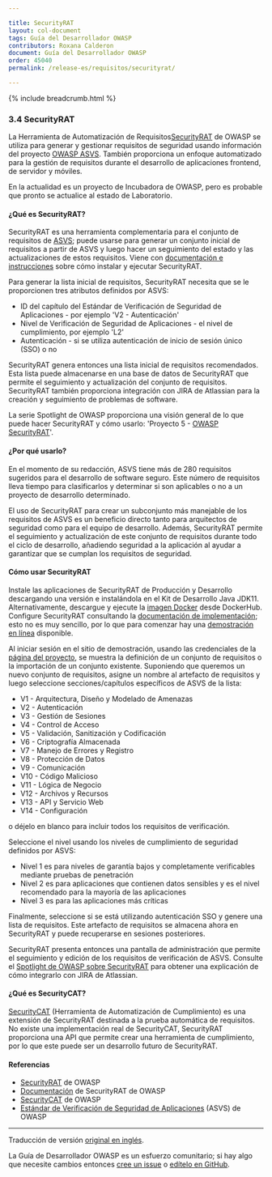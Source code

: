 ```yaml
---

title: SecurityRAT
layout: col-document
tags: Guía del Desarrollador OWASP
contributors: Roxana Calderon
document: Guía del Desarrollador OWASP
order: 45040
permalink: /release-es/requisitos/securityrat/

---
```


{% include breadcrumb.html %}

### 3.4 SecurityRAT

La Herramienta de Automatización de Requisitos[SecurityRAT][srat] de OWASP se utiliza
para generar y gestionar requisitos de seguridad
usando información del proyecto [OWASP ASVS][asvs].
También proporciona un enfoque automatizado para la gestión de requisitos
durante el desarrollo de aplicaciones frontend, de servidor y móviles.

En la actualidad es un proyecto de Incubadora de OWASP, pero es probable que pronto se actualice al estado de Laboratorio.

#### ¿Qué es SecurityRAT?

SecurityRAT es una herramienta complementaria para el conjunto de requisitos de [ASVS][asvs];
puede usarse para generar un conjunto inicial de requisitos a partir de ASVS
y luego hacer un seguimiento del estado y las actualizaciones de estos requisitos.
Viene con [documentación e instrucciones][sratdocs] sobre cómo instalar y ejecutar SecurityRAT.

Para generar la lista inicial de requisitos, SecurityRAT necesita que se le proporcionen tres atributos definidos por ASVS:

* ID del capítulo del Estándar de Verificación de Seguridad de Aplicaciones - por ejemplo 'V2 - Autenticación'
* Nivel de Verificación de Seguridad de Aplicaciones - el nivel de cumplimiento, por ejemplo 'L2'
* Autenticación - si se utiliza autenticación de inicio de sesión único (SSO) o no

SecurityRAT genera entonces una lista inicial de requisitos recomendados.
Esta lista puede almacenarse en una base de datos de SecurityRAT que permite el seguimiento y actualización
del conjunto de requisitos.
SecurityRAT también proporciona integración con JIRA de Atlassian para la creación y seguimiento de problemas de software.

La serie Spotlight de OWASP proporciona una visión general de lo que puede hacer SecurityRAT y cómo usarlo:
'Proyecto 5 - [OWASP SecurityRAT][spotlight05]'.

#### ¿Por qué usarlo?

En el momento de su redacción, ASVS tiene más de 280 requisitos sugeridos para el desarrollo de software seguro.
Este número de requisitos lleva tiempo para clasificarlos y determinar si
son aplicables o no a un proyecto de desarrollo determinado.

El uso de SecurityRAT para crear un subconjunto más manejable de los requisitos de ASVS es un beneficio directo tanto para
arquitectos de seguridad como para el equipo de desarrollo.
Además, SecurityRAT permite el seguimiento y actualización de este conjunto de requisitos
durante todo el ciclo de desarrollo,
añadiendo seguridad a la aplicación al ayudar a garantizar que se cumplan los requisitos de seguridad.

#### Cómo usar SecurityRAT

Instale las aplicaciones de SecurityRAT de Producción y Desarrollo descargando una versión e instalándola
en el Kit de Desarrollo Java JDK11.
Alternativamente, descargue y ejecute la [imagen Docker][sratdocker] desde DockerHub.
Configure SecurityRAT consultando la [documentación de implementación][sratdeploy]; esto no es muy sencillo,
por lo que para comenzar hay una [demostración en línea][sratdemo] disponible.

Al iniciar sesión en el sitio de demostración, usando las credenciales de la [página del proyecto][srat],
se muestra la definición de un conjunto de requisitos o la importación de un conjunto existente.
Suponiendo que queremos un nuevo conjunto de requisitos, asigne un nombre al artefacto de requisitos y luego
seleccione secciones/capítulos específicos de ASVS de la lista:

* V1 - Arquitectura, Diseño y Modelado de Amenazas
* V2 - Autenticación
* V3 - Gestión de Sesiones
* V4 - Control de Acceso
* V5 - Validación, Sanitización y Codificación
* V6 - Criptografía Almacenada
* V7 - Manejo de Errores y Registro
* V8 - Protección de Datos
* V9 - Comunicación
* V10 - Código Malicioso
* V11 - Lógica de Negocio
* V12 - Archivos y Recursos
* V13 - API y Servicio Web
* V14 - Configuración

o déjelo en blanco para incluir todos los requisitos de verificación.

Seleccione el nivel usando los niveles de cumplimiento de seguridad definidos por ASVS:

* Nivel 1 es para niveles de garantía bajos y completamente verificables mediante pruebas de penetración
* Nivel 2 es para aplicaciones que contienen datos sensibles y es el nivel recomendado para la mayoría de las aplicaciones
* Nivel 3 es para las aplicaciones más críticas

Finalmente, seleccione si se está utilizando autenticación SSO y genere una lista de requisitos.
Este artefacto de requisitos se almacena ahora en SecurityRAT y puede recuperarse en sesiones posteriores.

SecurityRAT presenta entonces una pantalla de administración que permite el seguimiento
y edición de los requisitos de verificación de ASVS.
Consulte el [Spotlight de OWASP sobre SecurityRAT][spotlight05] para obtener una explicación
de cómo integrarlo con JIRA de Atlassian.

#### ¿Qué es SecurityCAT?

[SecurityCAT][scat] (Herramienta de Automatización de Cumplimiento) es una extensión
de SecurityRAT destinada a la prueba automática de requisitos.
No existe una implementación real de SecurityCAT,
SecurityRAT proporciona una API que permite crear una herramienta de cumplimiento,
por lo que este puede ser un desarrollo futuro de SecurityRAT.

#### Referencias

* [SecurityRAT][srat] de OWASP
* [Documentación][sratdocs] de SecurityRAT de OWASP
* [SecurityCAT][scat] de OWASP
* [Estándar de Verificación de Seguridad de Aplicaciones][asvs] (ASVS) de OWASP

----
Traducción de versión [original en inglés][release0504].

La Guía de Desarrollador OWASP es un esfuerzo comunitario; si hay algo que necesite cambios
entonces [cree un issue][issue0504] o [edítelo en GitHub][edit0504].

[release0504]: https://github.com/OWASP/www-project-developer-guide/blob/main/release/05-requirements/04-security-rat.md
[asvs]: https://owasp.org/www-project-application-security-verification-standard/
[edit0504]: https://github.com/OWASP/www-project-developer-guide/blob/main/draft/05-requirements/04-security-rat.md
[issue0504]: https://github.com/OWASP/www-project-developer-guide/issues/new?labels=content&template=request.md&title=Update:%2005-requirements/04-security-rat
[spotlight05]: https://youtu.be/HiaHXtzJ3DE
[scat]: https://securityrat.github.io/int_securitycat.html#securitycat
[srat]: https://owasp.org/www-project-securityrat/
[sratdemo]: https://securityrat.org/
[sratdeploy]: https://securityrat.github.io/depl_production.html
[sratdocker]: https://hub.docker.com/r/securityrat/securityrat
[sratdocs]: https://securityrat.github.io/
